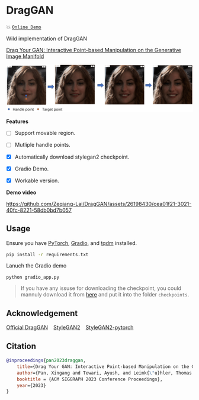 # DragGAN

:boom: [`Online Demo`](https://df42dcb8c7f4d46917.gradio.live/)

Wild implementation of DragGAN 

[Drag Your GAN: Interactive Point-based Manipulation on the Generative Image Manifold](https://vcai.mpi-inf.mpg.de/projects/DragGAN/)

![demo](assets/demo.png)

**Features**

- [ ] Support movable region. 
- [ ] Mutliple handle points.
- [x] Automatically download stylegan2 checkpoint.
- [x] Gradio Demo.
- [x] Workable version.


**Demo video**

https://github.com/Zeqiang-Lai/DragGAN/assets/26198430/cea01f21-3021-40fc-8221-58db0bd7b057




## Usage

Ensure you have [PyTorch](https://pytorch.org/get-started/locally/), [Gradio](https://gradio.app/quickstart/), and [tqdm](https://github.com/tqdm/tqdm) installed.

```bash
pip install -r requirements.txt
```

Lanuch the Gradio demo

```
python gradio_app.py
```

> If you have any issuse for downloading the checkpoint, you could mannuly download it from [here](https://huggingface.co/aaronb/StyleGAN2/tree/main) and put it into the folder `checkpoints`.

## Acknowledgement

[Official DragGAN](https://github.com/XingangPan/DragGAN) &ensp; [StyleGAN2](https://github.com/NVlabs/stylegan2)  &ensp; [StyleGAN2-pytorch](https://github.com/rosinality/stylegan2-pytorch)

## Citation

```bibtex
@inproceedings{pan2023draggan,
    title={Drag Your GAN: Interactive Point-based Manipulation on the Generative Image Manifold}, 
    author={Pan, Xingang and Tewari, Ayush, and Leimk{\"u}hler, Thomas and Liu, Lingjie and Meka, Abhimitra and Theobalt, Christian},
    booktitle = {ACM SIGGRAPH 2023 Conference Proceedings},
    year={2023}
}
```
